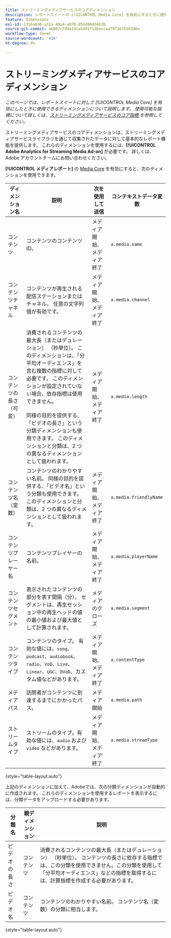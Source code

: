 ```yaml
---
title: ストリーミングメディアサービスのコアディメンション
description: レポートスイートの [!UICONTROL Media Core] を有効にするときに使用できるディメンションです。
feature: Dimensions
exl-id: 1316a646-a31a-49a4-a670-d56d90dd462b
source-git-commit: a6967c7d4e1dca5491f13beccaa797167b503d6e
workflow-type: tm+mt
source-wordcount: '416'
ht-degree: 9%

---
```


# ストリーミングメディアサービスのコアディメンション

*このページでは、レポートスイートに対して [!UICONTROL Media Core] を有効にしたときに使用できるディメンションについて説明します。 使用可能な指標について詳しくは、[&#x200B; ストリーミングメディアサービスのコア指標 &#x200B;](../metrics/sm-core.md) を参照してください。*

ストリーミングメディアサービスのコアディメンションは、ストリーミングメディアサービスライブラリを通じて収集されたデータに対して基本的なレポート機能を提供します。 これらのディメンションを使用するには、**[!UICONTROL Adobe Analytics for Streaming Media Ad-on]** が必要です。 詳しくは、Adobe アカウントチームにお問い合わせください。

**[!UICONTROL メディアレポート]** の [Media Core](/help/admin/tools/manage-rs/edit-settings/media-management.md) を有効にすると、次のディメンションを使用できます。

| ディメンション名 | 説明 | 次を使用して送信 | コンテキストデータ変数 |
| --- | --- | --- | --- |
| コンテンツ | コンテンツのコンテンツ ID。 | メディア開始、メディア終了 | `a.media.name` |
| コンテンツチャネル | コンテンツが再生される配信ステーションまたはチャネル。 任意の文字列値が有効です。 | メディア開始、メディア終了 | `a.media.channel` |
| コンテンツの長さ（可変） | 消費されるコンテンツの最大長（またはデュレーション） （秒単位）。 このディメンションは、「分平均オーディエンス」を含む複数の指標に対して必要です。 このディメンションが設定されていない場合、依存指標は使用できません。<br><br> 同様の目的を提供する、「ビデオの長さ」という分類ディメンションも使用できます。 このディメンションと分類は、2 つの異なるディメンションとして扱われます。 | メディア開始、メディア終了 | `a.media.length` |
| コンテンツ名（変数） | コンテンツのわかりやすい名前。 同様の目的を提供する、「ビデオ名」という分類も使用できます。 このディメンションと分類は、2 つの異なるディメンションとして扱われます。 | メディア開始、メディア終了 | `a.media.friendlyName` |
| コンテンツプレーヤー名 | コンテンツプレイヤーの名前。 | メディア開始、メディア終了 | `a.media.playerName` |
| コンテンツセグメント | 表示されたコンテンツの部分を表す間隔（分）。 セグメントは、再生セッション中の再生ヘッドの値の最小値および最大値として計算されます。 | メディアのクローズ | `a.media.segment` |
| コンテンツタイプ | コンテンツのタイプ。 有効な値には、`song`、`podcast`、`audiobook`、`radio`、`VoD`、`Live`、`Linear`、`UGC`、`DVoD`、カスタム値などがあります。 | メディア開始、メディア終了 | `a.contentType` |
| メディアパス | 訪問者がコンテンツに到達するまでにかかったパス。 | メディア開始 | `a.media.path` |
| ストリームタイプ | ストリームのタイプ。有効な値には、`audio` および `video` などがあります。 | メディア開始、メディア終了 | `a.media.streamType` |

{style="table-layout:auto"}

上記のディメンションに加えて、Adobeでは、次の分類ディメンションが自動的に作成されます。 これらのディメンションを使用するレポートを表示するには、分類データをアップロードする必要があります。

| 分類名 | 親ディメンション | 説明 |
| --- | --- | --- |
| ビデオの長さ | コンテンツ | 消費されるコンテンツの最大長（またはデュレーション） （秒単位）。 コンテンツの長さに依存する指標では、この分類を使用できません。この分類を使用して「分平均オーディエンス」などの指標を取得するには、計算指標を作成する必要があります。 |
| ビデオ名 | コンテンツ | コンテンツのわかりやすい名前。 コンテンツ名（変数）の分類に相当します。 |

{style="table-layout:auto"}
